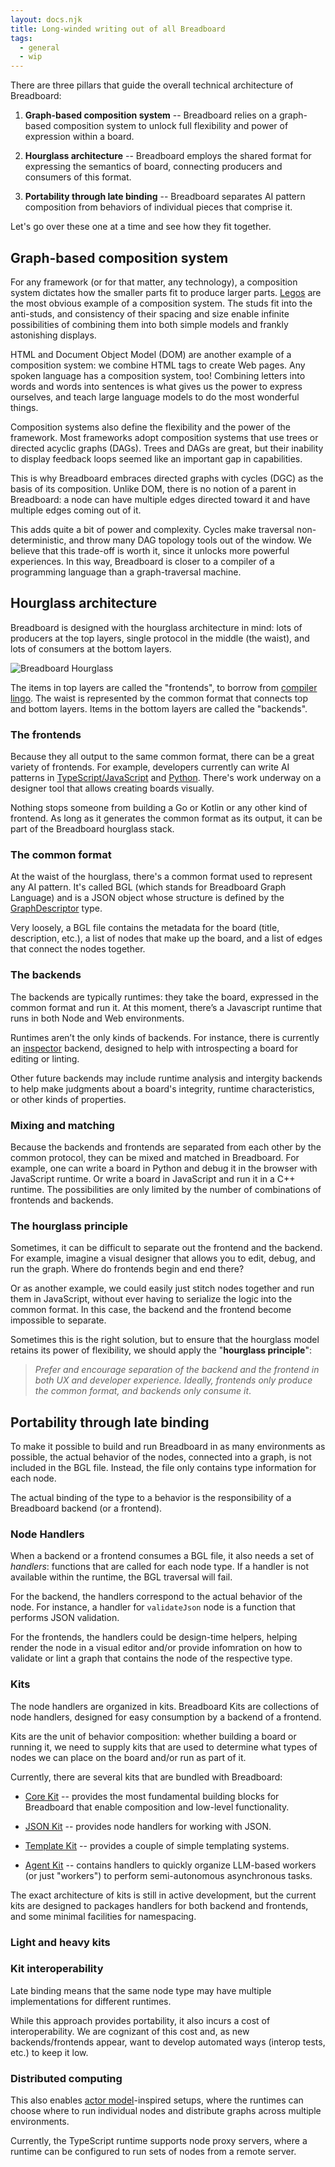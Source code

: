 ```yaml
---
layout: docs.njk
title: Long-winded writing out of all Breadboard
tags:
  - general
  - wip
---
```


There are three pillars that guide the overall technical architecture of Breadboard:

1. **Graph-based composition system** -- Breadboard relies on a graph-based composition system to unlock full flexibility and power of expression within a board.

2. **Hourglass architecture** -- Breadboard employs the shared format for expressing the semantics of board, connecting producers and consumers of this format.

3. **Portability through late binding** -- Breadboard separates AI pattern composition from behaviors of individual pieces that comprise it.

Let's go over these one at a time and see how they fit together.

## Graph-based composition system

For any framework (or for that matter, any technology), a composition system dictates how the smaller parts fit to produce larger parts. [Legos](https://www.lego.com/) are the most obvious example of a composition system. The studs fit into the anti-studs, and consistency of their spacing and size enable infinite possibilities of combining them into both simple models and frankly astonishing displays.

HTML and Document Object Model (DOM) are another example of a composition system: we combine HTML tags to create Web pages. Any spoken language has a composition system, too! Combining letters into words and words into sentences is what gives us the power to express ourselves, and teach large language models to do the most wonderful things.

Composition systems also define the flexibility and the power of the framework. Most frameworks adopt composition systems that use trees or directed acyclic graphs (DAGs). Trees and DAGs are great, but their inability to display feedback loops seemed like an important gap in capabilities.

This is why Breadboard embraces directed graphs with cycles (DGC) as the basis of its composition. Unlike DOM, there is no notion of a parent in Breadboard: a node can have multiple edges directed toward it and have multiple edges coming out of it.

This adds quite a bit of power and complexity. Cycles make traversal non-deterministic, and throw many DAG topology tools out of the window. We believe that this trade-off is worth it, since it unlocks more powerful experiences. In this way, Breadboard is closer to a compiler of a programming language than a graph-traversal machine.

## Hourglass architecture

Breadboard is designed with the hourglass architecture in mind: lots of producers at the top layers, single protocol in the middle (the waist), and lots of consumers at the bottom layers.

![Breadboard Hourglass](../../static/images/hourglass.png)

The items in top layers are called the "frontends", to borrow from [compiler lingo](https://en.wikipedia.org/wiki/Compiler#Front_end). The waist is represented by the common format that connects top and bottom layers. Items in the bottom layers are called the "backends".

### The frontends

Because they all output to the same common format, there can be a great variety of frontends. For example, developers currently can write AI patterns in [TypeScript/JavaScript](../happy-path/) and [Python](../python/). There's work underway on a designer tool that allows creating boards visually.

Nothing stops someone from building a Go or Kotlin or any other kind of frontend. As long as it generates the common format as its output, it can be part of the Breadboard hourglass stack.

### The common format

At the waist of the hourglass, there's a common format used to represent any AI pattern. It's called BGL (which stands for Breadboard Graph Language) and is a JSON object whose structure is defined by the [GraphDescriptor](https://github.com/breadboard-ai/breadboard/blob/30b4429ab18ad6bbc7f174326b60b61decd396bb/packages/schema/src/graph.ts#L201) type.

Very loosely, a BGL file contains the metadata for the board (title, description, etc.), a list of nodes that make up the board, and a list of edges that connect the nodes together.

### The backends

The backends are typically runtimes: they take the board, expressed in the common format and run it. At this moment, there’s a Javascript runtime that runs in both Node and Web environments.

Runtimes aren’t the only kinds of backends. For instance, there is currently an [inspector](../inspector/) backend, designed to help with introspecting a board for editing or linting.

Other future backends may include runtime analysis and intergity backends to help make judgments about a board's integrity, runtime characteristics, or other kinds of properties.

### Mixing and matching

Because the backends and frontends are separated from each other by the common protocol, they can be mixed and matched in Breadboard. For example, one can write a board in Python and debug it in the browser with JavaScript runtime. Or write a board in JavaScript and run it in a C++ runtime. The possibilities are only limited by the number of combinations of frontends and backends.

### The hourglass principle

Sometimes, it can be difficult to separate out the frontend and the backend. For example, imagine a visual designer that allows you to edit, debug, and run the graph. Where do frontends begin and end there?

Or as another example, we could easily just stitch nodes together and run them in JavaScript, without ever having to serialize the logic into the common format. In this case, the backend and the frontend become impossible to separate.

Sometimes this is the right solution, but to ensure that the hourglass model retains its power of flexibility, we should apply the "**hourglass principle**":

> _Prefer and encourage separation of the backend and the frontend in both UX and developer experience. Ideally, frontends only produce the common format, and backends only consume it_.

## Portability through late binding

To make it possible to build and run Breadboard in as many environments as possible, the actual behavior of the nodes, connected into a graph, is not included in the BGL file. Instead, the file only contains type information for each node.

The actual binding of the type to a behavior is the responsibility of a Breadboard backend (or a frontend).

### Node Handlers

When a backend or a frontend consumes a BGL file, it also needs a set of _handlers_: functions that are called for each node type. If a handler is not available within the runtime, the BGL traversal will fail.

For the backend, the handlers correspond to the actual behavior of the node. For instance, a handler for `validateJson` node is a function that performs JSON validation.

For the frontends, the handlers could be design-time helpers, helping render the node in a visual editor and/or provide infomration on how to validate or lint a graph that contains the node of the respective type.

### Kits

The node handlers are organized in kits. Breadboard Kits are collections of node handlers, designed for easy consumption by a backend of a frontend.

Kits are the unit of behavior composition: whether building a board or running it, we need to supply kits that are used to determine what types of nodes we can place on the board and/or run as part of it.

Currently, there are several kits that are bundled with Breadboard:

- [Core Kit](../kits/core/) -- provides the most fundamental building blocks for Breadboard that enable composition and low-level functionality.

- [JSON Kit](../kits/json/) -- provides node handlers for working with JSON.

- [Template Kit](../kits/template/) -- provides a couple of simple templating systems.

- [Agent Kit](../kits/agents/) -- contains handlers to quickly organize LLM-based workers (or just "workers") to perform semi-autonomous asynchronous tasks.

The exact architecture of kits is still in active development, but the current kits are designed to packages handlers for both backend and frontends, and some minimal facilities for namespacing.

### Light and heavy kits

### Kit interoperability

Late binding means that the same node type may have multiple implementations for different runtimes.

While this approach provides portability, it also incurs a cost of interoperability. We are cognizant of this cost and, as new backends/frontends appear, want to develop automated ways (interop tests, etc.) to keep it low.

### Distributed computing

This also enables [actor model](https://en.wikipedia.org/wiki/Actor_model)-inspired setups, where the runtimes can choose where to run individual nodes and distribute graphs across multiple environments.

Currently, the TypeScript runtime supports node proxy servers, where a runtime can be configured to run sets of nodes from a remote server.

